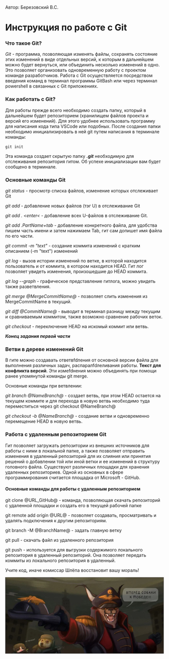Автор: Березовский В.С.

# **Инструкция по работе с Git**

### **Что такое Git?**

_Git_ - программа, позволяющая изменять файлы, сохранять состояние этих изменений в виде отдельных версий, к которым в дальнейшем можно будет вернуться, или объединить несколько изменений в одно. Это позволяет организовать одновременную работу с проектом команде разработчиков.
Работа с Git осуществляется посредством введения команд в терминал программы GitBash или через терминал powershell в связанных с Git приложениях.

### **Как работать с Git?**

Для работы прежде всего необходимо создать папку, который в дальнейшем будет репозиторием (хранилищем файлов проекта и версий его изменений). 
Для этого удобнее использовать программу для написания кода типа VSCode или подобных. 
После создания папки необходимо инициализировать в ней git путем написания в терминале команды:
    
    git init
Эта команда создает скрытую папку _**.git**_ необходимую для отслеживания репозитория гитом. Об успехе инициализации вам будет сообщено в терминале.

### **Основные команды Git**

*git status* - просмотр списка файлов, изменение которых отслеживает Git

*git add* - добавление новых файлов (тэг U) в отслеживание Git

*git add . <enter<* - добавление всех U-файлов в отслеживание Git.

*git add .PartName+tab* - добавление конкретного файла, для удобства пишем часть имени и затем нажимаем Tab, гит сам допишет имя файла по его части.

*git commit -m "text"* - создание коммита изменений с кратким описанием (-m "text") изменений

*git log* - вызов истории изменений по ветке, в которой находится пользователь и от коммита, в котором находится HEAD. Гит лог позволяет увидеть изменения, произошедшие до HEAD коммита.

*git log --graph* - графическое представление гитлога, можно увидеть также разветвления.

*git merge @MergeCommitName@* - позволяет слить изменения из MergeCommitName в текущий. 

*git diff @CommitName@* - выводит в терминал разницу между текущим и сравниваемым коммитом, также возможно сравнение рабочих веток.

*git checkout* - переключение HEAD на искомый коммит или ветвь.

**_Конец задания первой части_**

### **Ветви в дереве изменений Git**
В гите можно создавать ответвfdления от основной версии файла для выполнения различных задач, распаралfdлеливания работы. **Текст для конфликта версий**. Эти измеfdнения можно объединять при помощи ранее упомянутой команды git merge.

Основные команды при ветвлении:

*git branch @NameBranch@* - создает ветвь, при этом HEAD остается на текущем коммите и для перехода в новую ветвь необходимо туда  переместиться через git checkout @NameBranch@

*git checkout -b @NameBranch@* - создание ветви и одновременно перемещение HEAD в новую ветвь.

### **Работа с удаленным репозиторием Git**

Гит позволяет загружать репозитории из внешних источников для работы с ними в локальной папке, а также позволяет отправить изменения в удаленный репозиторий для их слияния или принятия решений о добавлении той или иной ветки и ее изменений в структуру головного файла. Существуют различных площадки для хранения удаленных репозиториев. Одной из основных в сфере программирования считается площадка от Microsoft - GitHub.

#### **Основные команды для работы с удаленным репозиторием**

git clone @URL_GitHub@ - команда, позволяющая скачать репозиторий с удаленной площадки и создать его в текущей рабочей папке

git remote add origin @URL@ - позволяет создавать, просматривать и удалять подключения к другим репозиториям.

git branch -M @BranchName@ - задать главную ветку

git pull - скачать файл из удаленного репозитория

git push - используется для выгрузки содержимого локального репозитория в удаленный репозиторий. Она позволяет передать коммиты из локального репозитория в удаленный. 

Учите код, иначе комиссар Шлёпа восстановит вашу мораль!

![комиссар Шлёпа](%D0%A8%D0%BB%D0%B5%D0%BF%D0%B0.JPG) 